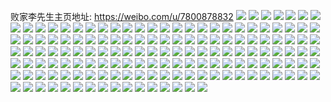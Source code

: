 败家李先生主页地址: https://weibo.com/u/7800878832 
![](https://wx4.sinaimg.cn/mw2000/008vVGWkly1h9io3kfz68j30zk1beqe5.jpg) 
![](https://wx4.sinaimg.cn/mw2000/008vVGWkly1h9io3jtlraj31oz29bx6p.jpg) 
![](https://wx4.sinaimg.cn/mw2000/008vVGWkly1h9io3lgoq9j32c0340qv6.jpg) 
![](https://wx4.sinaimg.cn/mw2000/008vVGWkly1h9io3vb836j30n004rwez.jpg) 
![](https://wx4.sinaimg.cn/mw2000/008vVGWkly1h9io41jwucj30n01dse1w.jpg) 
![](https://wx4.sinaimg.cn/mw2000/008vVGWkly1h9io43b4bvj31ds0n04pw.jpg) 
![](https://wx4.sinaimg.cn/mw2000/008vVGWkly1h9inmhpuodj31ds0n0ax2.jpg) 
![](https://wx4.sinaimg.cn/mw2000/008vVGWkly1h9inmj0bhjj32c0340x6q.jpg) 
![](https://wx4.sinaimg.cn/mw2000/008vVGWkly1h9inm6uxxaj30jq127q9w.jpg) 
![](https://wx4.sinaimg.cn/mw2000/008vVGWkly1h9inmjop25j32sm1vi4qp.jpg) 
![](https://wx4.sinaimg.cn/mw2000/008vVGWkly1h9inmobltmj32c0340u0y.jpg) 
![](https://wx4.sinaimg.cn/mw2000/008vVGWkly1h9inmot0k1j30n01dsq9c.jpg) 
![](https://wx4.sinaimg.cn/mw2000/008vVGWkly1h9inn1y8cxj33402c0kjm.jpg) 
![](https://wx4.sinaimg.cn/mw2000/008vVGWkly1h9in42ich8j30n01dsdqh.jpg) 
![](https://wx4.sinaimg.cn/mw2000/008vVGWkly1h9in43aymgj30n01dsgz9.jpg) 
![](https://wx4.sinaimg.cn/mw2000/008vVGWkly1h9in4b9d9rj30n01dsx25.jpg) 
![](https://wx4.sinaimg.cn/mw2000/008vVGWkly1h9in4sl8f7j30n01dshbs.jpg) 
![](https://wx4.sinaimg.cn/mw2000/008vVGWkly1h9in58q8xuj32c0340x6p.jpg) 
![](https://wx4.sinaimg.cn/mw2000/008vVGWkly1h9imnd20syj30m80go74x.jpg) 
![](https://wx4.sinaimg.cn/mw2000/008vVGWkly1h9imnef341j30n01ds1am.jpg) 
![](https://wx4.sinaimg.cn/mw2000/008vVGWkly1h9imnj29roj30n01dswxa.jpg) 
![](https://wx4.sinaimg.cn/mw2000/008vVGWkly1h9imn5ax1qj30n01ds7ly.jpg) 
![](https://wx4.sinaimg.cn/mw2000/008vVGWkly1h9imnp0585j30n01dsh3k.jpg) 
![](https://wx4.sinaimg.cn/mw2000/008vVGWkly1h9imnsm1rhj30mn0cot8w.jpg) 
![](https://wx4.sinaimg.cn/mw2000/008vVGWkly1h9imnub537j313y0u010w.jpg) 
![](https://wx4.sinaimg.cn/mw2000/008vVGWkly1h9im9sg6yrj32c0340b2a.jpg) 
![](https://wx4.sinaimg.cn/mw2000/008vVGWkly1h9im9u0nsuj33402c0qv6.jpg) 
![](https://wx4.sinaimg.cn/mw2000/008vVGWkly1h9ima6z403j32c03407wi.jpg) 
![](https://wx4.sinaimg.cn/mw2000/008vVGWkly1h9im9qlzh6j32c0340hdu.jpg) 
![](https://wx4.sinaimg.cn/mw2000/008vVGWkly1h9imajcunwj30n01ds7ps.jpg) 
![](https://wx4.sinaimg.cn/mw2000/008vVGWkly1h9imam8egnj30n01dsavs.jpg) 
![](https://wx4.sinaimg.cn/mw2000/008vVGWkly1h9imao5d3ej32c03404qr.jpg) 
![](https://wx4.sinaimg.cn/mw2000/008vVGWkly1h9imaose3tj30n00m2dl3.jpg) 
![](https://wx4.sinaimg.cn/mw2000/008vVGWkly1h9imap2zknj30jp0rs41d.jpg) 
![](https://wx4.sinaimg.cn/mw2000/008vVGWkly1h9im0ksa8cj30n01dsjyt.jpg) 
![](https://wx4.sinaimg.cn/mw2000/008vVGWkly1h9im0l3z5vj30n009iq4n.jpg) 
![](https://wx4.sinaimg.cn/mw2000/008vVGWkly1h9im0n9m0tj33402c0u0y.jpg) 
![](https://wx4.sinaimg.cn/mw2000/008vVGWkly1h9im0nyi7gj30n016gq7s.jpg) 
![](https://wx4.sinaimg.cn/mw2000/008vVGWkly1h9im0oyjxrj32c03407wi.jpg) 
![](https://wx4.sinaimg.cn/mw2000/008vVGWkly1h9im0plet1j30n01dswkz.jpg) 
![](https://wx4.sinaimg.cn/mw2000/008vVGWkly1h9im0ruzn7j33402c0u10.jpg) 
![](https://wx4.sinaimg.cn/mw2000/008vVGWkly1h9im0tid4jj32c0340hdu.jpg) 
![](https://wx4.sinaimg.cn/mw2000/008vVGWkly1h9im0v9fpzj31sc2dsqv5.jpg) 
![](https://wx4.sinaimg.cn/mw2000/008vVGWkly1h9im0k5etrj31ds0n0dn4.jpg) 
![](https://wx4.sinaimg.cn/mw2000/008vVGWkly1h9im0wk5euj33402c0kjm.jpg) 
![](https://wx4.sinaimg.cn/mw2000/008vVGWkly1h9im0y9wpsj32c03401ky.jpg) 
![](https://wx4.sinaimg.cn/mw2000/008vVGWkly1h9im0zynb4j33402c0qv5.jpg) 
![](https://wx4.sinaimg.cn/mw2000/008vVGWkly1h9im118bcij31sc2ds4qq.jpg) 
![](https://wx4.sinaimg.cn/mw2000/008vVGWkly1h9im12ih11j32c0340qv5.jpg) 
![](https://wx4.sinaimg.cn/mw2000/008vVGWkly1h9im13509fj30n00w80w5.jpg) 
![](https://wx4.sinaimg.cn/mw2000/008vVGWkly1h9im148tchj32c0340u0x.jpg) 
![](https://wx4.sinaimg.cn/mw2000/008vVGWkly1h9ilc6op4uj32c03401kz.jpg) 
![](https://wx4.sinaimg.cn/mw2000/008vVGWkly1h9ij88nuhoj30n00azdib.jpg) 
![](https://wx4.sinaimg.cn/mw2000/008vVGWkly1h9ij8eew5jj32c0340e83.jpg) 
![](https://wx4.sinaimg.cn/mw2000/008vVGWkly1h9ij8f5up8j30mz11p0xq.jpg) 
![](https://wx4.sinaimg.cn/mw2000/008vVGWkly1h9iiwnq7htj30jk0n2goo.jpg) 
![](https://wx4.sinaimg.cn/mw2000/008vVGWkly1h9iiwoccfnj30n00jedj5.jpg) 
![](https://wx4.sinaimg.cn/mw2000/008vVGWkly1h9iix3cdxpj32c03401kz.jpg) 
![](https://wx4.sinaimg.cn/mw2000/008vVGWkly1h9iiwztehuj30n00ho40l.jpg) 
![](https://wx4.sinaimg.cn/mw2000/008vVGWkly1h9iiwovodmj32c0340qv5.jpg) 
![](https://wx4.sinaimg.cn/mw2000/008vVGWkly1h9iiwpfvhzj31c822btw8.jpg) 
![](https://wx4.sinaimg.cn/mw2000/008vVGWkly1h9iiwqhi8lj32c0340qv5.jpg) 
![](https://wx4.sinaimg.cn/mw2000/008vVGWkly1h9ii2o4thrj30n01ds7g7.jpg) 
![](https://wx4.sinaimg.cn/mw2000/008vVGWkly1h9ii2qh6dfj32c0340kjm.jpg) 
![](https://wx4.sinaimg.cn/mw2000/008vVGWkly1h9ii2s9yfdj30n00phdj2.jpg) 
![](https://wx4.sinaimg.cn/mw2000/008vVGWkly1h9ii31myfbj30n01dsahk.jpg) 
![](https://wx4.sinaimg.cn/mw2000/008vVGWkly1h9ii33a6wjj30n00nutcz.jpg) 
![](https://wx4.sinaimg.cn/mw2000/008vVGWkly1h9ihfydox0j30n01dsdwt.jpg) 
![](https://wx4.sinaimg.cn/mw2000/008vVGWkly1h9ihgv8l7nj30c00g10ut.jpg) 
![](https://wx4.sinaimg.cn/mw2000/008vVGWkly1h9ihg0hfuuj32c0340e82.jpg) 
![](https://wx4.sinaimg.cn/mw2000/008vVGWkly1h9ihg1nnqyj32c0340x6p.jpg) 
![](https://wx4.sinaimg.cn/mw2000/008vVGWkly1h9ihg48etuj31y12x2kjl.jpg) 
![](https://wx4.sinaimg.cn/mw2000/008vVGWkly1h9ihgaowvbj322e33lhdv.jpg) 
![](https://wx4.sinaimg.cn/mw2000/008vVGWkly1h9i89216rbj32c0340npe.jpg) 
![](https://wx4.sinaimg.cn/mw2000/008vVGWkly1h9i89uc00vj31ba0zgn4p.jpg) 
![](https://wx4.sinaimg.cn/mw2000/008vVGWkly1h9igtonlm5j33402c0qv6.jpg) 
![](https://wx4.sinaimg.cn/mw2000/008vVGWkly1h9igtznv1kj32c0340u0x.jpg) 
![](https://wx4.sinaimg.cn/mw2000/008vVGWkly1h9igtxsbkjj33402c0e82.jpg) 
![](https://wx4.sinaimg.cn/mw2000/008vVGWkly1h9ih0d1gzkj32802you0y.jpg) 
![](https://wx4.sinaimg.cn/mw2000/008vVGWkly1h9ih0f46jqj32802yohdv.jpg) 
![](https://wx4.sinaimg.cn/mw2000/008vVGWkly1h9ih0gohdrj32802yox6q.jpg) 
![](https://wx4.sinaimg.cn/mw2000/008vVGWkly1h9ih0jz0c1j32c0340npe.jpg) 
![](https://wx4.sinaimg.cn/mw2000/008vVGWkly1h9ih14aa36j30n01ds7p5.jpg) 
![](https://wx4.sinaimg.cn/mw2000/008vVGWkly1h9igjlp6yrj32c02c0npd.jpg) 
![](https://wx4.sinaimg.cn/mw2000/008vVGWkly1h9igk79xh0j30n01dsn4o.jpg) 
![](https://wx4.sinaimg.cn/mw2000/008vVGWkly1h9igk7xvkvj30n01dsgy9.jpg) 
![](https://wx4.sinaimg.cn/mw2000/008vVGWkly1h9ig9rpgn1j30zk1ben3f.jpg) 
![](https://wx4.sinaimg.cn/mw2000/008vVGWkly1h9ig9spaucj31r70zj0xz.jpg) 
![](https://wx4.sinaimg.cn/mw2000/008vVGWkly1h9ig9tj992j31r70zj0xx.jpg) 
![](https://wx4.sinaimg.cn/mw2000/008vVGWkly1h9ig9tz0lzj31ba0zgq52.jpg) 
![](https://wx4.sinaimg.cn/mw2000/008vVGWkly1h9igaihsgzj31400u0jwm.jpg) 
![](https://wx4.sinaimg.cn/mw2000/008vVGWkly1h9igakpej5j30n00f3mzz.jpg) 
![](https://wx4.sinaimg.cn/mw2000/008vVGWkly1h9ig0tgrgxj30n0110wjm.jpg) 
![](https://wx4.sinaimg.cn/mw2000/008vVGWkly1h9ig0vrcwdj30u0140n2d.jpg) 
![](https://wx4.sinaimg.cn/mw2000/008vVGWkly1h9ig0ymelfj30u01hcwzv.jpg) 
![](https://wx4.sinaimg.cn/mw2000/008vVGWkly1h9ig11z2mhj30n01dstlh.jpg) 
![](https://wx4.sinaimg.cn/mw2000/008vVGWkly1h9ig29aeizj30n01dse4g.jpg) 
![](https://wx4.sinaimg.cn/mw2000/008vVGWkly1h9ig0phgnnj326s0zkk89.jpg) 
![](https://wx4.sinaimg.cn/mw2000/008vVGWkly1h9ig2s6k5yj33402c0e82.jpg) 
![](https://wx4.sinaimg.cn/mw2000/008vVGWkly1h9ig2vzi8sj32c0340qv7.jpg) 
![](https://wx4.sinaimg.cn/mw2000/008vVGWkly1h9ig3yib9vj33402c0u0y.jpg) 
![](https://wx4.sinaimg.cn/mw2000/008vVGWkly1h9ig44l81oj32c0340kjl.jpg) 
![](https://wx4.sinaimg.cn/mw2000/008vVGWkly1h9ig45bc7rj31ba0zgq51.jpg) 
![](https://wx4.sinaimg.cn/mw2000/008vVGWkly1h9ifql9a67j33402c0npe.jpg) 
![](https://wx4.sinaimg.cn/mw2000/008vVGWkly1h9ifqjnzfaj32c03407wk.jpg) 
![](https://wx4.sinaimg.cn/mw2000/008vVGWkly1h9ifqng1z3j32c0340qv6.jpg) 
![](https://wx4.sinaimg.cn/mw2000/008vVGWkly1h9ifqp27yuj33402c0b2a.jpg) 
![](https://wx4.sinaimg.cn/mw2000/008vVGWkly1h9ifuc2890j32c0340x6q.jpg) 
![](https://wx4.sinaimg.cn/mw2000/008vVGWkly1h9ifhhudeoj32c0340u0y.jpg) 
![](https://wx4.sinaimg.cn/mw2000/008vVGWkly1h9ifhjqm27j30n01dsk3y.jpg) 
![](https://wx4.sinaimg.cn/mw2000/008vVGWkly1h9ifhw287oj30n01dsql3.jpg) 
![](https://wx4.sinaimg.cn/mw2000/008vVGWkly1h9ifi02rn4j33402c01ky.jpg) 
![](https://wx4.sinaimg.cn/mw2000/008vVGWkly1h9ifi1ska2j32c03404qq.jpg) 
![](https://wx4.sinaimg.cn/mw2000/008vVGWkly1h9ifi41b1nj32c0340hdu.jpg) 
![](https://wx4.sinaimg.cn/mw2000/008vVGWkly1h9ifhxd9z9j31gt1yfu0v.jpg) 
![](https://wx4.sinaimg.cn/mw2000/008vVGWkly1h9ifix5m7qj30n01dsaj2.jpg) 
![](https://wx4.sinaimg.cn/mw2000/008vVGWkly1h9ifi5o96rj33402c01ky.jpg) 
![](https://wx4.sinaimg.cn/mw2000/008vVGWkly1h9ifhdnu4oj32c03407wi.jpg) 
![](https://wx4.sinaimg.cn/mw2000/008vVGWkly1h9ifi6xajjj32c0340qv5.jpg) 
![](https://wx4.sinaimg.cn/mw2000/008vVGWkly1h9ifi8ibxkj33402c0kjm.jpg) 
![](https://wx4.sinaimg.cn/mw2000/008vVGWkly1h9ifa5bbr8j31sc2dsb29.jpg) 
![](https://wx4.sinaimg.cn/mw2000/008vVGWkly1h9ifa786j0j33402c0npe.jpg) 
![](https://wx4.sinaimg.cn/mw2000/008vVGWkly1h9ifa8ipn8j33402c0e82.jpg) 
![](https://wx4.sinaimg.cn/mw2000/008vVGWkly1h9ifae78pqj33402c0x6q.jpg) 
![](https://wx4.sinaimg.cn/mw2000/008vVGWkly1h9i80nbw8gj32c0340b2a.jpg) 
![](https://wx4.sinaimg.cn/mw2000/008vVGWkly1h9i80q4yjxj30zk1begrq.jpg) 
![](https://wx4.sinaimg.cn/mw2000/008vVGWkly1h9i80qx4ukj30zk1bewwq.jpg) 
![](https://wx4.sinaimg.cn/mw2000/008vVGWkly1h9i80mb0wvj31ch1sntt7.jpg) 
![](https://wx4.sinaimg.cn/mw2000/008vVGWkly1h9i7qifuzvj32760zkh18.jpg) 
![](https://wx4.sinaimg.cn/mw2000/008vVGWkly1h9i7q78zutj30n01dsh9p.jpg) 
![](https://wx4.sinaimg.cn/mw2000/008vVGWkly1h9i7qloya4j30n00tjqah.jpg) 
![](https://wx4.sinaimg.cn/mw2000/008vVGWkly1h9i7qlz2znj30n00cuabt.jpg) 
![](https://wx4.sinaimg.cn/mw2000/008vVGWkly1h9i7r39aenj33402c0kjm.jpg) 
![](https://wx4.sinaimg.cn/mw2000/008vVGWkly1h9i7iuqwrcj32c03407wi.jpg) 
![](https://wx4.sinaimg.cn/mw2000/008vVGWkly1h9i78usj5rj30n016oagy.jpg) 
![](https://wx4.sinaimg.cn/mw2000/008vVGWkly1h9i799ta3uj31be0zkjyi.jpg) 
![](https://wx4.sinaimg.cn/mw2000/008vVGWkly1h9i6p5worij31sc2dse81.jpg) 
![](https://wx4.sinaimg.cn/mw2000/008vVGWkly1h9i6ouo8imj31sc2dshdt.jpg) 
![](https://wx4.sinaimg.cn/mw2000/008vVGWkly1h9i6ovsuyyj31sc2dsnpd.jpg) 
![](https://wx4.sinaimg.cn/mw2000/008vVGWkly1h9i6ox9omwj31sc2dsqv5.jpg) 
![](https://wx4.sinaimg.cn/mw2000/008vVGWkly1h9i6p1qljhj32c0340u0y.jpg) 
![](https://wx4.sinaimg.cn/mw2000/008vVGWkly1h9i6ozu616j33402c0b2c.jpg) 
![](https://wx4.sinaimg.cn/mw2000/008vVGWkly1h9i6p0nep7j30n01dsn9k.jpg) 
![](https://wx4.sinaimg.cn/mw2000/008vVGWkly1h9i6p50smtj33402c04qq.jpg) 
![](https://wx4.sinaimg.cn/mw2000/008vVGWkly1h9i6p2zzz5j32c0340u0y.jpg) 
![](https://wx4.sinaimg.cn/mw2000/008vVGWkly1h9i6p96yotj32c0340u0z.jpg) 
![](https://wx4.sinaimg.cn/mw2000/008vVGWkly1h9i6p6zv5uj32c03407wi.jpg) 
![](https://wx4.sinaimg.cn/mw2000/008vVGWkly1h9i6pakegqj32c03401ky.jpg) 
